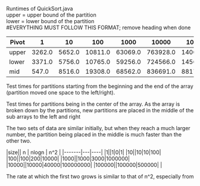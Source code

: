Runtimes of QuickSort.java
<br>
upper = upper bound of the partition
<br>
lower = lower bound of the partition
<br>
#EVERYTHING MUST FOLLOW THIS FORMAT; remove heading when done


| Pivot | 1 | 10 | 100 | 1000 | 10000 | 100000 |
|-------|---|----|-----|------|-------|--------|
| upper | 3262.0 | 5652.0 | 10811.0 | 63069.0 | 763928.0 |14000340 |
| lower | 3371.0 | 5756.0 | 10765.0 | 59256.0 | 724566.0 |14565032 | 
| mid   | 547.0 | 8516.0 | 19308.0 | 68562.0 | 836691.0 |8817493.0 | 


Test times for partitions starting from the beginning and the end of the array (partition moved one space to the left/right).

Test times for partitions being in the center of the array. As the array is broken down by the partitions, new partitions are placed in the middle of the sub arrays to the left and right

The two sets of data are similar initially, but when they reach a much larger number, the partition being placed in the middle is much faster than the other two. 

|size|| n | nlogn | n^2 |
|-------|---|----|
|1||1|0|1|
|10||10|10|100|
|100||100|200|10000|
|1000||1000|3000|1000000|
|10000||10000|40000|100000000|
|100000||100000|500000| |


The rate at which the first two grows is similar to that of n^2, especially from
